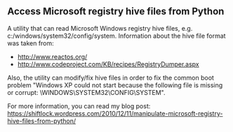 ## Access Microsoft registry hive files from Python

A utility that can read Microsoft Windows registry hive files, e.g. c:/windows/system32/config/system. Information about the hive file format was taken from:
* http://www.reactos.org/
* http://www.codeproject.com/KB/recipes/RegistryDumper.aspx

Also, the utility can modify/fix hive files in order to fix the common boot problem "Windows XP could not start because the following file is missing or corrupt: \WINDOWS\SYSTEM32\CONFIG\SYSTEM".

For more information, you can read my blog post: https://shiftlock.wordpress.com/2010/12/11/manipulate-microsoft-registry-hive-files-from-python/
